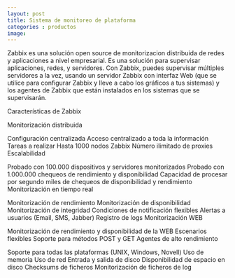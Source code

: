 ```yaml
---
layout: post
title: Sistema de monitoreo de plataforma
categories : productos
image:
---
```


Zabbix es una solución open source de monitorizacion distribuida de redes y aplicaciones a nivel empresarial. Es una solución para supervisar aplicaciones, redes, y servidores. Con Zabbix, puedes supervisar múltiples servidores a la vez, usando un servidor Zabbix con interfaz Web (que se utilice para configurar Zabbix y lleve a cabo los gráficos a tus sistemas) y los agentes de Zabbix que están instalados en los sistemas que se supervisarán.

Características de Zabbix

Monitorización distribuida

Configuración centralizada
Acceso centralizado a toda la información
Tareas a realizar
Hasta 1000 nodos Zabbix
Número ilimitado de proxies
Escalabilidad

Probado con 100.000 dispositivos y servidores monitorizados
Probado con 1.000.000 chequeos de rendimiento y disponibilidad
Capacidad de procesar por segundo miles de chequeos de disponibilidad y rendimiento
Monitorización en tiempo real

Monitorización de rendimiento
Monitorización de disponibilidad
Monitorización de integridad
Condiciones de notificación flexibles
Alertas a usuarios (Email, SMS, Jabber)
Registro de logs
Monitorización WEB

Monitorización de rendimiento y disponibilidad de la WEB
Escenarios flexibles
Soporte para métodos POST y GET
Agentes de alto rendimiento

Soporte para todas las plataformas (UNIX, Windows, Novell)
Uso de memoria
Uso de red
Entrada y salida de disco
Disponibilidad de espacio en disco
Checksums de ficheros
Monitorización de ficheros de log


